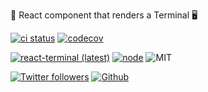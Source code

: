 🚀 React component that renders a Terminal 🖥

[![ci status](https://github.com/bony2023/react-terminal/workflows/Build%20and%20Test/badge.svg?branch=develop)](https://circleci.com/gh/bony2023/react-terminal)
[![codecov](https://codecov.io/gh/bony2023/react-terminal/branch/master/graph/badge.svg)](https://codecov.io/gh/bony2023/react-terminal)

[![react-terminal (latest)](https://img.shields.io/npm/v/react-terminal/latest)](https://www.npmjs.com/package/react-terminal)
[![node](https://img.shields.io/node/v/react-terminal/latest)](https://www.npmjs.com/package/react-terminal)
![MIT](https://img.shields.io/npm/l/react-terminal)

[![Twitter followers](https://img.shields.io/twitter/follow/bony2023?label=Follow&style=social)](https://twitter.com/bony2023)
[![Github](https://img.shields.io/github/stars/bony2023/react-terminal?style=social)](https://github.com/bony2023/react-terminal)